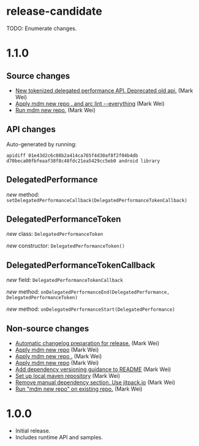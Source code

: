 # release-candidate

 TODO: Enumerate changes.
# 1.1.0

## Source changes

* [New tokenized delegated performance API. Deprecated old api.](https://github.com/material-motion/material-motion-runtime-android/commit/f6f4b564b3de390697c5ba37caa2bf6cc54c4ecd) (Mark Wei)
* [Apply mdm new repo . and arc lint --everything](https://github.com/material-motion/material-motion-runtime-android/commit/dbbb16ce41ad861e79a34effbcee2713a1dc9dca) (Mark Wei)
* [Run mdm new repo.](https://github.com/material-motion/material-motion-runtime-android/commit/d725e609ea9f40f5404cd8356d79073c9af925ee) (Mark Wei)

## API changes

Auto-generated by running:

    apidiff 01e43d2c6c08b2a414ca765f4d30af8f2f04b4db d70beca00fbfeaaf38f8c48fdc21ea5429cc5eb0 android library

## DelegatedPerformance

*new* method: `setDelegatedPerformanceCallback(DelegatedPerformanceTokenCallback)`


## DelegatedPerformanceToken

*new* class: `DelegatedPerformanceToken`

*new* constructor: `DelegatedPerformanceToken()`


## DelegatedPerformanceTokenCallback

*new* field: `DelegatedPerformanceTokenCallback`

*new* method: `onDelegatedPerformanceEnd(DelegatedPerformance, DelegatedPerformanceToken)`

*new* method: `onDelegatedPerformanceStart(DelegatedPerformance)`



## Non-source changes

* [Automatic changelog preparation for release.](https://github.com/material-motion/material-motion-runtime-android/commit/d70beca00fbfeaaf38f8c48fdc21ea5429cc5eb0) (Mark Wei)
* [Apply mdm new repo](https://github.com/material-motion/material-motion-runtime-android/commit/e5e74d92d54bb0402aefb5f317a49b13fafca18a) (Mark Wei)
* [Apply mdm new repo .](https://github.com/material-motion/material-motion-runtime-android/commit/fbcc6e387c5d8b18c5d042d36fd960d7f05ed690) (Mark Wei)
* [Apply mdm new repo](https://github.com/material-motion/material-motion-runtime-android/commit/7e5be232bdee7fe1231abea17f2082814a965016) (Mark Wei)
* [Add dependency versioning guidance to README](https://github.com/material-motion/material-motion-runtime-android/commit/841e9146f75f9448df5ab05f4f5e43bb4f9cb37d) (Mark Wei)
* [Set up local maven repository](https://github.com/material-motion/material-motion-runtime-android/commit/e0e83c523dc21896563fc34dbd9e2a8606fece16) (Mark Wei)
* [Remove manual dependency section. Use jitpack.io](https://github.com/material-motion/material-motion-runtime-android/commit/1fe168259fcaa83bd2a237fdfd025ce8e655d79a) (Mark Wei)
* [Run "mdm new repo" on existing repo.](https://github.com/material-motion/material-motion-runtime-android/commit/f9743269100a801ce5ba8c67cf084f9bad130aea) (Mark Wei)


# 1.0.0

- Initial release.
- Includes runtime API and samples.
